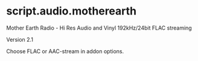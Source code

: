 # script.audio.motherearth
Mother Earth Radio - Hi Res Audio and Vinyl 192kHz/24bit FLAC streaming

Version 2.1

Choose FLAC or AAC-stream in addon options.

